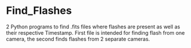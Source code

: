 # Find_Flashes
2 Python programs to find .fits files where flashes are present as well as their respective Timestamp. First file is intended for finding flash from one camera, the second finds flashes from 2 separate cameras. 
